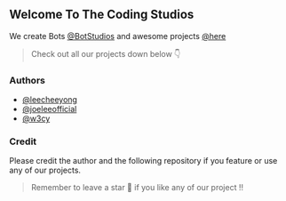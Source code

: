 ## Welcome To The Coding Studios

We create Bots [@BotStudios](https://github.com/botstudios) and awesome projects [@here](#)

> Check out all our projects down below 👇

### Authors
- [@leecheeyong](https://github.com/leecheeyong)
- [@joeleeofficial](https://github.com/joeleeofficial)
- [@w3cy](https://github.com/w3cy)

### Credit
Please credit the author and the following repository if you feature or use any of our projects.
> Remember to leave a star 🌟 if you like any of our project !!
